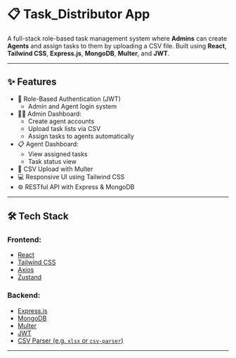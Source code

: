 # 📋 Task_Distributor App

A full-stack role-based task management system where **Admins** can create **Agents** and assign tasks to them by uploading a CSV file. Built using **React**, **Tailwind CSS**, **Express.js**, **MongoDB**, **Multer**, and **JWT**.

---

## ✨ Features

- 🔐 Role-Based Authentication (JWT)
  - Admin and Agent login system
- 🧑‍💼 Admin Dashboard:
  - Create agent accounts
  - Upload task lists via CSV
  - Assign tasks to agents automatically
- 📋 Agent Dashboard:
  - View assigned tasks
  - Task status view
- 📄 CSV Upload with Multer
- 💻 Responsive UI using Tailwind CSS
- ⚙️ RESTful API with Express & MongoDB

---

## 🛠️ Tech Stack

### Frontend:
- [React](https://reactjs.org/)
- [Tailwind CSS](https://tailwindcss.com/)
- [Axios](https://axios-http.com/)
- [Zustand](https://zustand-demo.pmnd.rs/)

### Backend:
- [Express.js](https://expressjs.com/)
- [MongoDB](https://www.mongodb.com/)
- [Multer](https://github.com/expressjs/multer)
- [JWT](https://jwt.io/)
- [CSV Parser (e.g. `xlsx` or `csv-parser`)](https://www.npmjs.com/package/xlsx)

---

